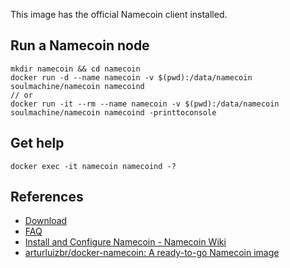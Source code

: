 This image has the official Namecoin client installed.

## Run a Namecoin node

    mkdir namecoin && cd namecoin
    docker run -d --name namecoin -v $(pwd):/data/namecoin soulmachine/namecoin namecoind
    // or
    docker run -it --rm --name namecoin -v $(pwd):/data/namecoin soulmachine/namecoin namecoind -printtoconsole


## Get help

    docker exec -it namecoin namecoind -?


## References

* [Download](https://namecoin.org/download/)
* [FAQ](https://namecoin.org/faq/)
* [Install and Configure Namecoin - Namecoin Wiki](https://wiki.namecoin.info/index.php?title=Install_and_Configure_Namecoin)
* [arturluizbr/docker-namecoin: A ready-to-go Namecoin image](https://github.com/arturluizbr/docker-namecoin)
